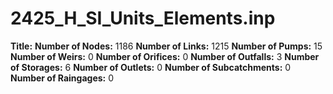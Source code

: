 # 2425_H_SI_Units_Elements.inp
**Title:** 
**Number of Nodes:** 1186
**Number of Links:** 1215
**Number of Pumps:** 15
**Number of Weirs:** 0
**Number of Orifices:** 0
**Number of Outfalls:** 3
**Number of Storages:** 6
**Number of Outlets:** 0
**Number of Subcatchments:** 0
**Number of Raingages:** 0
